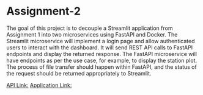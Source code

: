 # Assignment-2

The goal of this project is to decouple a Streamlit application from Assignment 1 into two microservices using FastAPI and Docker. The Streamlit microservice will implement a login page and allow authenticated users to interact with the dashboard. It will send REST API calls to FastAPI endpoints and display the returned response. The FastAPI microservice will have endpoints as per the use case, for example, to display the station plot. The process of file transfer should happen within FastAPI, and the status of the request should be returned appropriately to Streamlit.


[API Link:](http://3.22.188.56:8000/docs)
[Application Link:](http://3.22.188.56:8081/)

